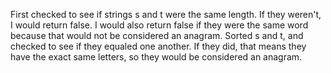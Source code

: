 First checked to see if strings s and t were the same length. If they 
weren't, I would return false. I would also return false if they were 
the same word because that would not be considered an anagram. Sorted 
s and t, and checked to see if they equaled one another. If they did, 
that means they have the exact same letters, so they would be 
considered an anagram.
